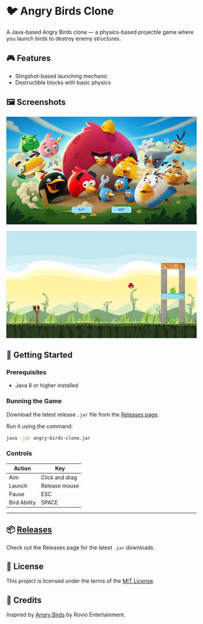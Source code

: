 # 🐦 Angry Birds Clone

A Java-based Angry Birds clone — a physics-based projectile game where you launch birds to destroy enemy structures.

## 🎮 Features

- Slingshot-based launching mechanic
- Destructible blocks with basic physics

## 🖼️ Screenshots

![Start Screen Screenshot](screenshots/start_screen.png)

![Gameplay Screenshot](screenshots/gameplay.png)

## 🚀 Getting Started

### Prerequisites

- Java 8 or higher installed

### Running the Game

Download the latest release `.jar` file from the [Releases page](https://github.com/MAHanupriSAR/Angry_Birds/releases).

Run it using the command:

```bash
java -jar angry-birds-clone.jar
```

### Controls

| Action       | Key            |
|--------------|----------------|
| Aim          | Click and drag |
| Launch       | Release mouse  |
| Pause        | ESC            |
| Bird Ability | SPACE          |

---


## 📦 [Releases](https://github.com/MAHanupriSAR/Angry_Birds/releases)  

Check out the Releases page for the latest `.jar` downloads.

## 📄 License

This project is licensed under the terms of the [MIT License](LICENSE).

## 🙌 Credits

Inspired by [Angry Birds](https://www.rovio.com/games/angry-birds/) by Rovio Entertainment.
